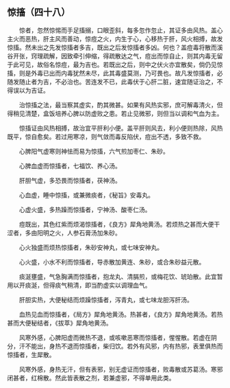 ## 惊搐（四十八）


&emsp;&emsp;惊者，忽然惊惕而手足搐搦，口眼歪斜，每多忽作忽止，其证多由风热。盖心主火而恶热，肝主风而善动，惊痘之火，内生于心，心移热于肝，风火相搏，故发惊搐。然未出之先发惊搐者多吉，既出之后发惊搐者多凶。何也？盖痘毒将散而溪谷开张，窍理疏解，因致牵引伸缩，得疏散达之气，痘出而惊自止，则其内毒无留于此可见，故俗名惊痘，最为吉也。若既出之后，则中之伏火亦宜散矣，倘仍见惊搐，则是外毒已出而内毒犹然未尽，此其毒盛莫测，乃可畏也。故凡发惊搐者，必随发随止者为吉，不必治也。苦连发不已，此毒伏于心肝二脏，速宜随证治之，不得误以为吉证。

&emsp;&emsp;治惊搐之法，最当察其虚实，酌其微甚。如果有风热实邪，庶可解毒清火，但得稍见清楚，盒饭培养心脾以防虚败之患。若止见微邪，则但当以调和气血为主。

&emsp;&emsp;惊搐证由风热相搏，故治宜平肝利小便。盖平肝则风去，利小便则热除，风热既平，惊自愈矣。若过用寒凉，则气敛而毒反陷伏，痘出不透，多致不救。

&emsp;&emsp;心脾阳气虚寒则神怯而易为惊搐，六气煎加枣仁、朱砂。

&emsp;&emsp;心脾血虚而惊搐者，七福饮、养心汤。

&emsp;&emsp;肝胆气虚，多恐畏而惊搐者，茯神汤。

&emsp;&emsp;心血虚，睡中惊搐，或兼微痰者，《秘旨》安毒丸。

&emsp;&emsp;心虚火盛，多热躁而惊搐者，宁神汤、酸枣仁汤。

&emsp;&emsp;痘既出，其色红紫而烦渴惊搐者，《良方》犀角地黄汤。若烦热之甚而大便干涩者，多由阳明之火，人参石膏汤加朱砂。

&emsp;&emsp;心火独盛而烦热惊搐者，朱砂安神丸，或七味安神丸。

&emsp;&emsp;心火盛，小水不利而惊搐者，导赤散加黄连、朱砂，或合朱砂益元散。

&emsp;&emsp;痰涎壅盛，气急胸满而惊搐者，抱龙丸、清膈煎，或梅花饮、琥珀散。此宜暂用以开痰涎，但得痰气稍清，即当酌虚实以调理血气。

&emsp;&emsp;肝胆实热，大便秘结而烦躁惊搐者，泻青丸，或七味龙胆泻肝汤。

&emsp;&emsp;血热见血而惊搐者，《局方》犀角地黄汤。热甚者，《良方》犀角地黄汤。若热甚而大便秘结者，《拔萃》犀角地黄汤。

&emsp;&emsp;风寒外感，心脾阳虚而微热不退，或咳嗽恶寒而惊搐者，惺惺散。若虚在阴分，汗不能出，身热不退而惊搐者，柴归饮。若外有风邪，内有热邪，表里俱热而惊搐者，生犀散。

&emsp;&emsp;风寒外感，身热无汗，但有表邪，别无虚证而惊搐者，败毒散或苏葛汤。寒邪闭甚者，红棉散。然此皆表散之剂，若兼虚邪，不得单用此类。

